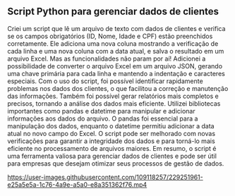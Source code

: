 ## Script Python para gerenciar dados de clientes

Criei um script que lê um arquivo de texto com dados de clientes e verifica se os campos obrigatórios (ID, Nome, Idade e CPF) estão preenchidos corretamente. Ele adiciona uma nova coluna mostrando a verificação de cada linha e uma nova coluna com a data atual, e salva o resultado em um arquivo Excel.
Mas as funcionalidades não param por aí! Adicionei a possibilidade de converter o arquivo Excel em um arquivo JSON, gerando uma chave primária para cada linha e mantendo a indentação e caracteres especiais.
Com o uso do script, foi possível identificar rapidamente problemas nos dados dos clientes, o que facilitou a correção e manutenção das informações. Também foi possível gerar relatórios mais completos e precisos, tornando a análise dos dados mais eficiente.
Utilizei bibliotecas importantes como pandas e datetime para manipular e adicionar informações aos dados do arquivo. O pandas foi essencial para a manipulação dos dados, enquanto o datetime permitiu adicionar a data atual no novo campo do Excel.
O script pode ser melhorado com novas verificações para garantir a integridade dos dados e para torná-lo mais eficiente no processamento de arquivos maiores.
Em resumo, o script é uma ferramenta valiosa para gerenciar dados de clientes e pode ser útil para empresas que desejam otimizar seus processos de gestão de dados.



https://user-images.githubusercontent.com/109118257/229251961-e25a5e5a-1c76-4a9e-a5a0-e8a351362f76.mp4

